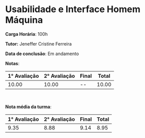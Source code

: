 # Usabilidade e Interface Homem Máquina

**Carga Horária**: 100h

**Tutor:** Jeneffer Cristine Ferreira

**Data de conclusão**: Em andamento

**Notas**:

| 1° Avaliação | 2° Avaliação | Final | Total |
| ------------ | ------------ | :---- | ----- |
| 10.00        | 10.00        | --    | 10.00 |

<br>

**Nota média da turma**:

| 1° Avaliação | 2° Avaliação | Final | Total |
| ------------ | ------------ | :---- | ----- |
| 9.35         | 8.88         | 9.14  | 8.95  |
